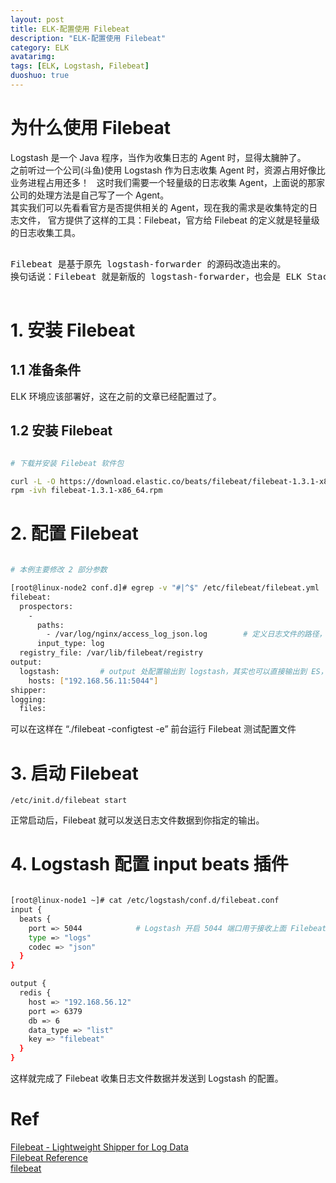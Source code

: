 ```yaml
---
layout: post
title: ELK-配置使用 Filebeat
description: "ELK-配置使用 Filebeat"
category: ELK
avatarimg:
tags: [ELK, Logstash, Filebeat]
duoshuo: true
---
```


# 为什么使用 Filebeat

Logstash 是一个 Java 程序，当作为收集日志的 Agent 时，显得太臃肿了。  
之前听过一个公司(斗鱼)使用 Logstash 作为日志收集 Agent 时，资源占用好像比业务进程占用还多！  
这时我们需要一个轻量级的日志收集 Agent，上面说的那家公司的处理方法是自己写了一个 Agent。  
其实我们可以先看看官方是否提供相关的 Agent，现在我的需求是收集特定的日志文件，
官方提供了这样的工具：Filebeat，官方给 Filebeat 的定义就是轻量级的日志收集工具。

<pre>

Filebeat 是基于原先 logstash-forwarder 的源码改造出来的。
换句话说：Filebeat 就是新版的 logstash-forwarder，也会是 ELK Stack 在 shipper 端的第一选择。

</pre>

# 1. 安装 Filebeat

## 1.1 准备条件

ELK 环境应该部署好，这在之前的文章已经配置过了。

## 1.2 安装 Filebeat

```bash

# 下载并安装 Filebeat 软件包

curl -L -O https://download.elastic.co/beats/filebeat/filebeat-1.3.1-x86_64.rpm
rpm -ivh filebeat-1.3.1-x86_64.rpm

```    

# 2. 配置 Filebeat

```bash

# 本例主要修改 2 部分参数

[root@linux-node2 conf.d]# egrep -v "#|^$" /etc/filebeat/filebeat.yml
filebeat:
  prospectors:
    -
      paths:
        - /var/log/nginx/access_log_json.log		# 定义日志文件的路径，可以使用 Shell GLOB 匹配
      input_type: log
  registry_file: /var/lib/filebeat/registry
output:
  logstash:			# output 处配置输出到 logstash，其实也可以直接输出到 ES，但不能对日志进行额外处理
    hosts: ["192.168.56.11:5044"]
shipper:
logging:
  files:

```

>
可以在这样在 “./filebeat -configtest -e” 前台运行 Filebeat 测试配置文件

# 3. 启动 Filebeat

`/etc/init.d/filebeat start`  

正常启动后，Filebeat 就可以发送日志文件数据到你指定的输出。

# 4. Logstash 配置  input beats 插件

```bash

[root@linux-node1 ~]# cat /etc/logstash/conf.d/filebeat.conf 
input {
  beats {
    port => 5044			# Logstash 开启 5044 端口用于接收上面 Filebeat 发送过来的数据
    type => "logs"
    codec => "json"
  }
}

output {
  redis {
    host => "192.168.56.12"
    port => 6379
    db => 6
    data_type => "list"
    key => "filebeat"
  }
}

```    

这样就完成了 Filebeat 收集日志文件数据并发送到 Logstash 的配置。  


# Ref
[Filebeat - Lightweight Shipper for Log Data](https://www.elastic.co/products/beats/filebeat)  
[Filebeat Reference](https://www.elastic.co/guide/en/beats/filebeat/current/index.html)  
[filebeat](http://kibana.logstash.es/content/beats/file.html)  
